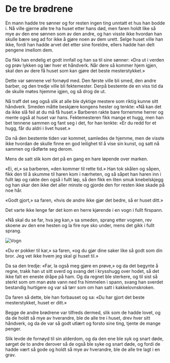 # De tre brødrene

En mann hadde tre sønner og for resten ingen ting unntatt et hus han bodde i. Nå ville gjerne alle tre ha huset etter hans død, men faren holdt like så mye av den ene sønnen som av den andre, og han visste ikke hvordan han skulle bære seg ad for ikke å gjøre noen av dem urett. Selge huset ville han ikke, fordi han hadde arvet det etter sine foreldre, ellers hadde han delt pengene imellom dem.

Da fikk han endelig et godt innfall og han sa til sine sønner: «Dra ut i verden og prøv lykken og lær hver et håndverk. Når dere så kommer hjem igjen, skal den av dere få huset som kan gjøre det beste mesterstykket.»

Dette var sønnene vel fornøyd med. Den første ville bli smed, den andre barber, og den tredje ville bli fektemester. Derpå bestemte de en viss tid da de skulle møtes hjemme igjen, og så drog de ut.

Nå traff det seg også slik at alle ble dyktige mestere som riktig kunne sitt håndverk. Smeden måtte beskjære kongens hester og tenkte: «Nå kan det da ikke slå feil at du må få huset.» Barberen rakte bare fornemme herrer og mente også at huset var hans. Fektemesteren fikk mange et hugg, men han bet tennene sammen og fant seg i det, for han tenkte: «Er du redd for et hugg, får du aldri i livet huset.»

Da nå den bestemte tiden var kommet, samledes de hjemme, men de visste ikke hvordan de skulle finne en god leilighet til å vise sin kunst, og satt nå sammen og rådførte seg derom.

Mens de satt slik kom det på en gang en hare løpende over marken.

«Ei, ei,» sa barberen, «den kommer til rette tid.» Han tok skålen og såpen, fikk den til å skumme til haren kom i nærheten, og så såpet han haren inn i fullt løp og rakte den også i fullt løp, så den fikk en liten smuk knebelskjegg og han skar den ikke det aller minste og gjorde den for resten ikke skade på noe hår.

«Godt gjort,» sa faren, «hvis de andre ikke gjør det bedre, så er huset ditt.»

Det varte ikke lenge før det kom en herre kjørende i en vogn i fullt firspann.

«Nå skal du se far, hva jeg kan,» sa smeden, sprang etter vognen, rev skoene av den ene hesten og la fire nye sko under, mens det gikk i fullt sprang.

![Vogn](./dtb_vogn.png)

«Du er pokker til kar,» sa faren, «og du gjør dine saker like så godt som din bror. Jeg vet ikke hvem jeg skal gi huset til.»

Da sa den tredje: «Far, la også meg gjøre en prøve,» og da det begynte å regne, trakk han ut sitt sverd og svang det i krysshugg over hodet, så det ikke falt en eneste dråpe på ham. Og da regnet ble sterkere, og til sist så sterkt som om man øste vann ned fra himmelen i spann, svang han sverdet bestandig hurtigere og var så tørr som om han satt i kakkelovnskroken.

Da faren så dette, ble han forbauset og sa: «Du har gjort det beste mesterstykket, huset er ditt.»

Begge de andre brødrene var tilfreds dermed, slik som de hadde lovet, og da de holdt så mye av hverandre, ble de alle tre i huset, drev hver sitt håndverk, og da de var så godt utlært og forsto sine ting, tjente de mange penger.

Slik levde de fornøyd til sin alderdom, og da den ene ble syk og snart døde, sørget de to andre derover så de også ble syke og snart døde, og fordi de hadde vært så gode og holdt så mye av hverandre, ble de alle tre lagt i en grav.
